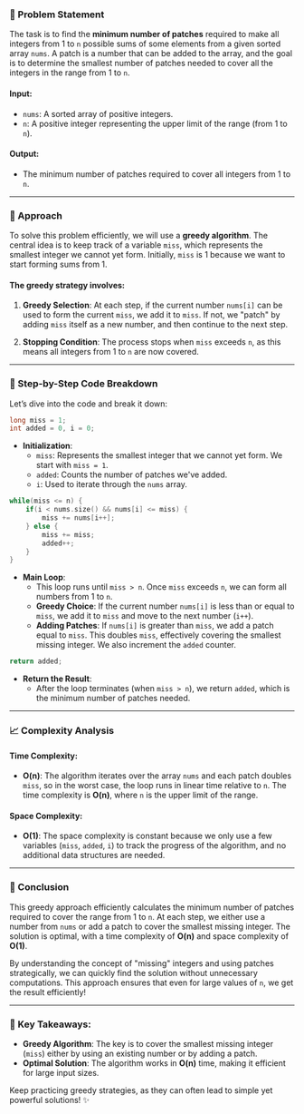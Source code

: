 ### 🚀 Problem Statement

The task is to find the **minimum number of patches** required to make all integers from 1 to `n` possible sums of some elements from a given sorted array `nums`. A patch is a number that can be added to the array, and the goal is to determine the smallest number of patches needed to cover all the integers in the range from 1 to `n`.

#### Input:
- `nums`: A sorted array of positive integers.
- `n`: A positive integer representing the upper limit of the range (from 1 to `n`).

#### Output:
- The minimum number of patches required to cover all integers from 1 to `n`.

---

### 🧠 Approach

To solve this problem efficiently, we will use a **greedy algorithm**. The central idea is to keep track of a variable `miss`, which represents the smallest integer we cannot yet form. Initially, `miss` is 1 because we want to start forming sums from 1.

#### The greedy strategy involves:
1. **Greedy Selection**: At each step, if the current number `nums[i]` can be used to form the current `miss`, we add it to `miss`. If not, we "patch" by adding `miss` itself as a new number, and then continue to the next step.
   
2. **Stopping Condition**: The process stops when `miss` exceeds `n`, as this means all integers from 1 to `n` are now covered.

---

### 🔨 Step-by-Step Code Breakdown

Let’s dive into the code and break it down:

```cpp
long miss = 1;
int added = 0, i = 0;
```
- **Initialization**:
  - `miss`: Represents the smallest integer that we cannot yet form. We start with `miss = 1`.
  - `added`: Counts the number of patches we've added.
  - `i`: Used to iterate through the `nums` array.

```cpp
while(miss <= n) {
    if(i < nums.size() && nums[i] <= miss) {
        miss += nums[i++];
    } else {
        miss += miss;
        added++;
    }
}
```
- **Main Loop**:
  - This loop runs until `miss > n`. Once `miss` exceeds `n`, we can form all numbers from 1 to `n`.
  - **Greedy Choice**: If the current number `nums[i]` is less than or equal to `miss`, we add it to `miss` and move to the next number (`i++`).
  - **Adding Patches**: If `nums[i]` is greater than `miss`, we add a patch equal to `miss`. This doubles `miss`, effectively covering the smallest missing integer. We also increment the `added` counter.

```cpp
return added;
```
- **Return the Result**:
  - After the loop terminates (when `miss > n`), we return `added`, which is the minimum number of patches needed.

---

### 📈 Complexity Analysis

#### Time Complexity:
- **O(n)**: The algorithm iterates over the array `nums` and each patch doubles `miss`, so in the worst case, the loop runs in linear time relative to `n`. The time complexity is **O(n)**, where `n` is the upper limit of the range.

#### Space Complexity:
- **O(1)**: The space complexity is constant because we only use a few variables (`miss`, `added`, `i`) to track the progress of the algorithm, and no additional data structures are needed.

---

### 🏁 Conclusion

This greedy approach efficiently calculates the minimum number of patches required to cover the range from 1 to `n`. At each step, we either use a number from `nums` or add a patch to cover the smallest missing integer. The solution is optimal, with a time complexity of **O(n)** and space complexity of **O(1)**.

By understanding the concept of "missing" integers and using patches strategically, we can quickly find the solution without unnecessary computations. This approach ensures that even for large values of `n`, we get the result efficiently!

---

### 🎯 Key Takeaways:
- **Greedy Algorithm**: The key is to cover the smallest missing integer (`miss`) either by using an existing number or by adding a patch.
- **Optimal Solution**: The algorithm works in **O(n)** time, making it efficient for large input sizes.

Keep practicing greedy strategies, as they can often lead to simple yet powerful solutions! ✨